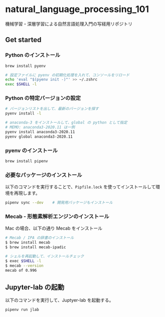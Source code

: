 # natural_language_processing_101

機械学習・深層学習による自然言語処理入門の写経用リポジトリ

## Get started

### Python のインストール

```zsh
brew install pyenv

# 設定ファイルに pyenv の初期化処理を入れて、コンソールをリロード
echo 'eval "$(pyenv init -)"' >> ~/.zshrc
exec $SHELL -l
```

### Python の特定バージョンの設定

```zsh
# バージョンリストを出して、最新のバージョンを探す
pyenv install -l

# anaconda-3 をインストールして、global の python として指定
# MEMO: anaconda3-2020.11 は一例
pyenv install anaconda3-2020.11
pyenv global anaconda3-2020.11
```

### pyenv のインストール

```zsh
brew install pipenv
```

### 必要なパッケージのインストール

以下のコマンドを実行することで、`Pipfile.lock` を使ってインストールして環境を再現します。

```zsh
pipenv sync --dev    # 開発用パッケージもインストール
```

### Mecab - 形態素解析エンジンのインストール

Mac の場合、以下の通り Mecab をインストール

```zsh
# Mecab / IPA の辞書のインストール
$ brew install mecab
$ brew install mecab-ipadic

# シェルを再起動して、インストールチェック
$ exec $SHELL -l
$ mecab --version
mecab of 0.996
```

## Jupyter-lab の起動

以下のコマンドを実行して、Juptyer-lab を起動する。

```zsh
pipenv run jlab
```
